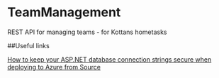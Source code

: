 # TeamManagement
REST API for managing teams - for Kottans hometasks

##Useful links

[How to keep your ASP.NET database connection strings secure when deploying to Azure from Source](http://www.hanselman.com/blog/HowToKeepYourASPNETDatabaseConnectionStringsSecureWhenDeployingToAzureFromSource.aspx)
